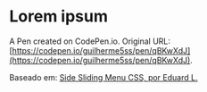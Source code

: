 # Lorem ipsum

A Pen created on CodePen.io. Original URL: [https://codepen.io/guilherme5ss/pen/qBKwXdJ](https://codepen.io/guilherme5ss/pen/qBKwXdJ).

Baseado em: [Side Sliding Menu CSS, por Eduard L.](https://codepen.io/EduardL/pen/jObzJB)